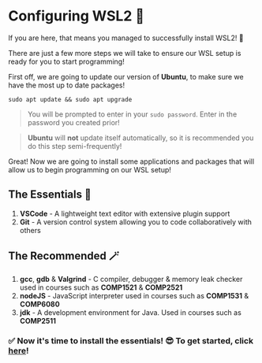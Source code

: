 # Configuring WSL2 🔧

If you are here, that means you managed to successfully install WSL2! 🥳

There are just a few more steps we will take to ensure our WSL setup is ready for you to start programming!

First off, we are going to update our version of **Ubuntu**, to make sure we have the most up to date packages!
```
sudo apt update && sudo apt upgrade
```
> You will be prompted to enter in your `sudo password`. Enter in the password you created prior!

> **Ubuntu** will **not** update itself automatically, so it is recommended you do this step semi-frequently!

Great! Now we are going to install some applications and packages that will allow us to begin programming on our WSL setup!
## The Essentials 🚨
1. **VSCode** - A lightweight text editor with extensive plugin support
2. **Git** - A version control system allowing you to code collaboratively with others

## The Recommended 🪄 
1. **gcc**, **gdb** & **Valgrind** - C compiler, debugger & memory leak checker used in courses such as **COMP1521** & **COMP2521**
2. **nodeJS** - JavaScript interpreter used in courses such as **COMP1531** & **COMP6080**
3. **jdk** - A development environment for Java. Used in courses such as **COMP2511**

### ✅ Now it's time to install the essentials! 😎 To get started, click [here](essentials.md)!

